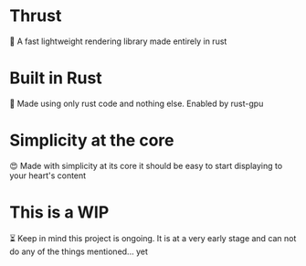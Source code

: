 # Thrust
🚀 A fast lightweight rendering library made entirely in rust
# Built in Rust
🦀 Made using only rust code and nothing else. Enabled by rust-gpu 
# Simplicity at the core
😍 Made with simplicity at its core it should be easy to start displaying to your heart's content 
# This is a WIP
⏳ Keep in mind this project is ongoing. It is at a very early stage and can not do any of the things mentioned... yet
